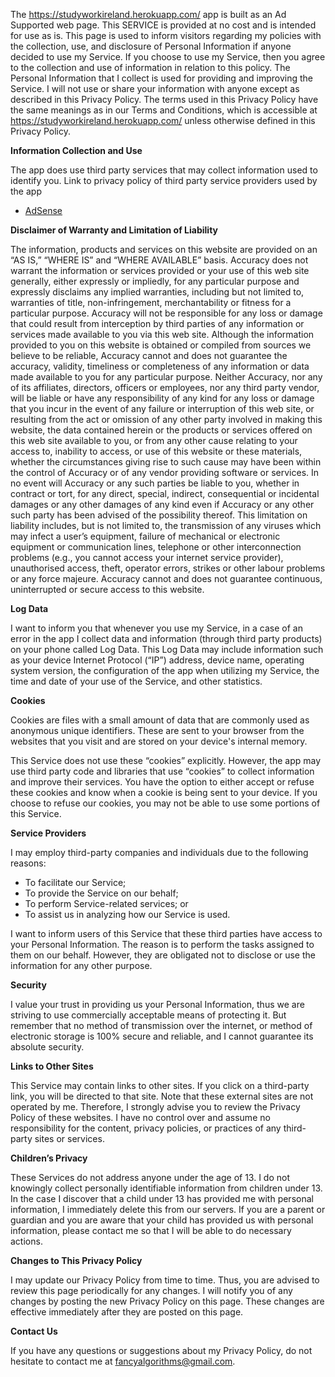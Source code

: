 The https://studyworkireland.herokuapp.com/ app is built as an Ad Supported web page. This SERVICE is provided at no cost and is intended for use as is.
This page is used to inform visitors regarding my policies with the collection, use, and disclosure of Personal Information if anyone decided to use my Service.
If you choose to use my Service, then you agree to the collection and use of information in relation to this policy. The Personal Information that I collect is used for providing and improving the Service. I will not use or share your information with anyone except as described in this Privacy Policy.
The terms used in this Privacy Policy have the same meanings as in our Terms and Conditions, which is accessible at https://studyworkireland.herokuapp.com/ unless otherwise defined in this Privacy Policy.

**Information Collection and Use**

The app does use third party services that may collect information used to identify you.
Link to privacy policy of third party service providers used by the app

*   [AdSense](https://www.google.com/policies/privacy/)

**Disclaimer of Warranty and Limitation of Liability**

 The information, products and services on this website are provided on an “AS IS,” 
 “WHERE IS” and “WHERE AVAILABLE” basis. Accuracy does not warrant the information or 
 services provided or your use of this web site generally, either expressly or impliedly, 
 for any particular purpose and expressly disclaims any implied warranties, 
 including but not limited to, warranties of title, non-infringement, merchantability or 
 fitness for a particular purpose. Accuracy will not be responsible for any loss or damage 
 that could result from interception by third parties of any information or services made 
 available to you via this web site. Although the information provided to you on this 
 website is obtained or compiled from sources we believe to be reliable, Accuracy cannot 
 and does not guarantee the accuracy, validity, timeliness or completeness of any 
 information or data made available to you for any particular purpose. 
 Neither Accuracy, nor any of its affiliates, directors, officers or employees, 
 nor any third party vendor, will be liable or have any responsibility of any kind for any loss or damage that you incur 
 in the event of any failure or interruption of this web site, or resulting from the act or omission of any other party 
 involved in making this website, the data contained herein or the products or services offered on this web site available to you, 
 or from any other cause relating to your access to, inability to access, or use of this website or these materials, 
 whether the circumstances giving rise to such cause may have been within the control of Accuracy or of any vendor providing software or services. 
 In no event will Accuracy or any such parties be liable to you, whether in contract or tort, for any direct, special, indirect, consequential or 
 incidental damages or any other damages of any kind even if Accuracy or any other such party has been advised of the possibility thereof. This limitation on liability includes, but is not limited to, the transmission of any viruses which may infect a user’s equipment, failure of mechanical or electronic equipment or communication lines, telephone or other interconnection problems (e.g., you cannot access your internet service provider), unauthorised access, theft, operator errors, strikes or other labour problems or any force majeure. Accuracy cannot and does not guarantee continuous, uninterrupted or secure access to this website.

**Log Data**

I want to inform you that whenever you use my Service, in a case of an error in the app I collect data and information (through third party products) on your phone called Log Data. This Log Data may include information such as your device Internet Protocol (“IP”) address, device name, operating system version, the configuration of the app when utilizing my Service, the time and date of your use of the Service, and other statistics.

**Cookies**

Cookies are files with a small amount of data that are commonly used as anonymous unique identifiers. These are sent to your browser from the websites that you visit and are stored on your device's internal memory.

This Service does not use these “cookies” explicitly. However, the app may use third party code and libraries that use “cookies” to collect information and improve their services. You have the option to either accept or refuse these cookies and know when a cookie is being sent to your device. If you choose to refuse our cookies, you may not be able to use some portions of this Service.

**Service Providers**

I may employ third-party companies and individuals due to the following reasons:

*   To facilitate our Service;
*   To provide the Service on our behalf;
*   To perform Service-related services; or
*   To assist us in analyzing how our Service is used.

I want to inform users of this Service that these third parties have access to your Personal Information. The reason is to perform the tasks assigned to them on our behalf. However, they are obligated not to disclose or use the information for any other purpose.

**Security**

I value your trust in providing us your Personal Information, thus we are striving to use commercially acceptable means of protecting it. But remember that no method of transmission over the internet, or method of electronic storage is 100% secure and reliable, and I cannot guarantee its absolute security.

**Links to Other Sites**

This Service may contain links to other sites. If you click on a third-party link, you will be directed to that site. Note that these external sites are not operated by me. Therefore, I strongly advise you to review the Privacy Policy of these websites. I have no control over and assume no responsibility for the content, privacy policies, or practices of any third-party sites or services.

**Children’s Privacy**

These Services do not address anyone under the age of 13. I do not knowingly collect personally identifiable information from children under 13\. In the case I discover that a child under 13 has provided me with personal information, I immediately delete this from our servers. If you are a parent or guardian and you are aware that your child has provided us with personal information, please contact me so that I will be able to do necessary actions.

**Changes to This Privacy Policy**

I may update our Privacy Policy from time to time. Thus, you are advised to review this page periodically for any changes. I will notify you of any changes by posting the new Privacy Policy on this page. These changes are effective immediately after they are posted on this page.

**Contact Us**

If you have any questions or suggestions about my Privacy Policy, do not hesitate to contact me at fancyalgorithms@gmail.com.

